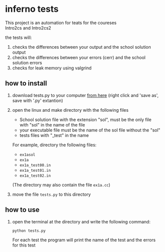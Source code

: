 # inferno tests #
This project is an automation for teats for the coureses  
Intro2cs and Intro2cs2  

the tests will:
1. checks the differences between your output and the school solution output
2. checks the differences between your errors (cerr) and the school solution errors
3. checks for leak memory using valgrind

## how to install ##
1. download tests.py to your computer [from here](https://raw.githubusercontent.com/hodvak/inferno_tests/main/inferno_tests/tests.py) (right click and 'save as', save with '.py' extantion)
2. open the linux and make directory with the following files
   * School solution file with the extension "sol", must be the only file with "sol" in the name of the file
   * your executable file must be the name of the sol file without the "sol"
   * tests files with "\_test" in the name  
   
   For example, directory the following files:
   * `ex1asol`
   * `ex1a`
   * `ex1a_test00.in`
   * `ex1a_test01.in`
   * `ex1a_test02.in`  
   
   (The directory may also contain the file `ex1a.cc`)
3. move the file `tests.py` to this directory

## how to use ##
1. open the terminal at the directory and write the following command:  
   ```bash
   python tests.py
   ```
   For each test the program will print the name of the test and the errors for this test 
   
